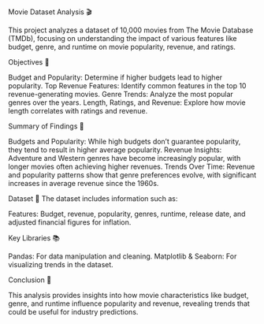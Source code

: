 Movie Dataset Analysis 🎬

This project analyzes a dataset of 10,000 movies from The Movie Database (TMDb), focusing on understanding the impact of various features like budget, genre, and runtime on movie popularity, revenue, and ratings.

Objectives 📌

Budget and Popularity: Determine if higher budgets lead to higher popularity.
Top Revenue Features: Identify common features in the top 10 revenue-generating movies.
Genre Trends: Analyze the most popular genres over the years.
Length, Ratings, and Revenue: Explore how movie length correlates with ratings and revenue.

Summary of Findings 📝

Budgets and Popularity: While high budgets don’t guarantee popularity, they tend to result in higher average popularity.
Revenue Insights: Adventure and Western genres have become increasingly popular, with longer movies often achieving higher revenues.
Trends Over Time: Revenue and popularity patterns show that genre preferences evolve, with significant increases in average revenue since the 1960s.

Dataset 📂
The dataset includes information such as:

Features: Budget, revenue, popularity, genres, runtime, release date, and adjusted financial figures for inflation.

Key Libraries 📚

Pandas: For data manipulation and cleaning.
Matplotlib & Seaborn: For visualizing trends in the dataset.

Conclusion 🏁

This analysis provides insights into how movie characteristics like budget, genre, and runtime influence popularity and revenue, revealing trends that could be useful for industry predictions.
